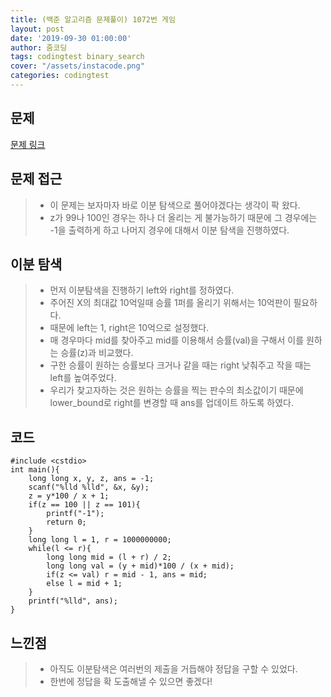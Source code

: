 ```yaml
---
title: (백준 알고리즘 문제풀이) 1072번 게임
layout: post
date: '2019-09-30 01:00:00'
author: 줌코딩
tags: codingtest binary_search
cover: "/assets/instacode.png"
categories: codingtest
---
```


## 문제

[문제 링크](https://www.acmicpc.net/problem/1072)

## 문제 접근

>* 이 문제는 보자마자 바로 이분 탐색으로 풀어야겠다는 생각이 팍 왔다.
>* z가 99나 100인 경우는 하나 더 올리는 게 불가능하기 때문에 그 경우에는 -1을 출력하게 하고 나머지 경우에 대해서 이분 탐색을 진행하였다.

## 이분 탐색

>* 먼저 이분탐색을 진행하기 left와 right를 정하였다.
>* 주어진 X의 최대값 10억일때 승률 1퍼를 올리기 위해서는 10억판이 필요하다.
>* 때문에 left는 1, right은 10억으로 설정했다.
>* 매 경우마다 mid를 찾아주고 mid를 이용해서 승률(val)을 구해서 이를 원하는 승률(z)과 비교했다.
>* 구한 승률이 원하는 승률보다 크거나 같을 때는 right 낮춰주고 작을 때는 left를 높여주었다.
>* 우리가 찾고자하는 것은 원하는 승률을 찍는 판수의 최소값이기 때문에 lower_bound로 right를 변경할 때 ans를 업데이트 하도록 하였다.

## 코드

    #include <cstdio>
    int main(){
        long long x, y, z, ans = -1;
        scanf("%lld %lld", &x, &y);
        z = y*100 / x + 1;
        if(z == 100 || z == 101){
            printf("-1");
            return 0;
        }
        long long l = 1, r = 1000000000;
        while(l <= r){
            long long mid = (l + r) / 2;
            long long val = (y + mid)*100 / (x + mid);
            if(z <= val) r = mid - 1, ans = mid;
            else l = mid + 1;
        }
        printf("%lld", ans);
    }

## 느낀점

>* 아직도 이분탐색은 여러번의 제출을 거듭해야 정답을 구할 수 있었다.
>* 한번에 정답을 확 도출해낼 수 있으면 좋겠다!
